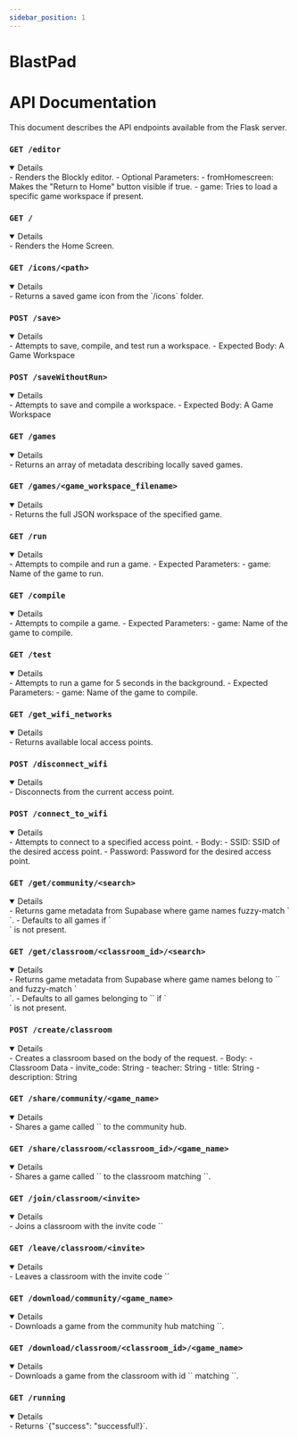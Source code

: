 ```yaml
---
sidebar_position: 1
---
```


# BlastPad

<!-- (generated using [Sphinx](../../../build/html/index.html)) -->

# API Documentation

This document describes the API endpoints available from the Flask server.


### `GET /editor`
<details open="True">
    - Renders the Blockly editor.
    - Optional Parameters:
        - fromHomescreen: Makes the "Return to Home" button visible if true.
        - game: Tries to load a specific game workspace if present.
</details>

### `GET /`
<details open="True">
    - Renders the Home Screen.
</details>

### `GET /icons/<path>`
<details open="True">
    - Returns a saved game icon from the `/icons` folder.
</details>

### `POST /save>`
<details open="True">
    - Attempts to save, compile, and test run a workspace.
    - Expected Body: A Game Workspace
</details>

### `POST /saveWithoutRun>`
<details open="True">
    - Attempts to save and compile a workspace.
    - Expected Body: A Game Workspace
</details>

### `GET /games`
<details open="True">
    - Returns an array of metadata describing locally saved games.
</details>


### `GET /games/<game_workspace_filename>`
<details open="True">
    - Returns the full JSON workspace of the specified game.
</details>


### `GET /run`
<details open="True">
    - Attempts to compile and run a game.
    - Expected Parameters:
        - game: Name of the game to run.
</details>


### `GET /compile`
<details open="True">
    - Attempts to compile a game.
    - Expected Parameters:
        - game: Name of the game to compile.
</details>

### `GET /test`
<details open="True">
    - Attempts to run a game for 5 seconds in the background.
    - Expected Parameters:
        - game: Name of the game to compile.
</details>

### `GET /get_wifi_networks`
<details open="True">
    - Returns available local access points.
</details>


### `POST /disconnect_wifi`
<details open="True">
    - Disconnects from the current access point.
</details>


### `POST /connect_to_wifi`
<details open="True">
    - Attempts to connect to a specified access point.
    - Body:
        - SSID: SSID of the desired access point.
        - Password: Password for the desired access point.
</details>


### `GET /get/community/<search>`
<details open="True">
    - Returns game metadata from Supabase where game names fuzzy-match `<search>`. 
    - Defaults to all games if `<search>` is not present.
</details>

### `GET /get/classroom/<classroom_id>/<search>`
<details open="True">
    - Returns game metadata from Supabase where game names belong to `<classroom_id>` and fuzzy-match `<search>`. 
    - Defaults to all games belonging to `<classroom_id>` if `<search>` is not present.
</details>


### `POST /create/classroom`
<details open="True">
    - Creates a classroom based on the body of the request.
    - Body:
        - Classroom Data
            - invite_code: String
            - teacher: String
            - title: String
            - description: String
</details>



### `GET /share/community/<game_name>`
<details open="True">
    - Shares a game called `<game_name>` to the community hub.
</details>


### `GET /share/classroom/<classroom_id>/<game_name>`
<details open="True">
    - Shares a game called `<game_name>` to the classroom matching `<classroom_id>`.
</details>

### `GET /join/classroom/<invite>`
<details open="True">
    - Joins a classroom with the invite code `<invite>`
</details>


### `GET /leave/classroom/<invite>`
<details open="True">
    - Leaves a classroom with the invite code `<invite>`
</details>


### `GET /download/community/<game_name>`
<details open="True">
    - Downloads a game from the community hub matching `<game_name>`.
</details>

### `GET /download/classroom/<classroom_id>/<game_name>`
<details open="True">
    - Downloads a game from the classroom with id `<classroom_id>` matching `<game_name>`.
</details>

### `GET /running`
<details open="True">
    - Returns `{"success": "successful!}`.
</details>